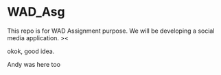# WAD_Asg
This repo is for WAD Assignment purpose. We will be developing a social media application. ><

okok, good idea.

Andy was here too

